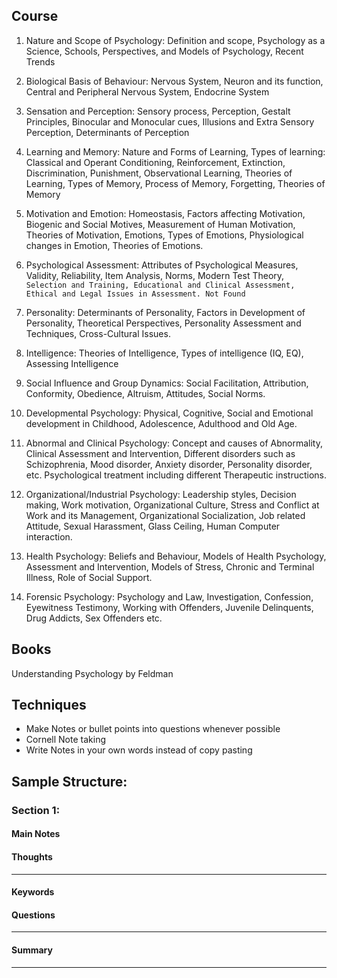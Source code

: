 ## Course

1. Nature and Scope of Psychology: Definition and scope, Psychology as a Science, 
Schools, Perspectives, and Models of Psychology, Recent Trends

2. Biological Basis of Behaviour: Nervous System, Neuron and its function, Central 
and Peripheral Nervous System, Endocrine System

3. Sensation and Perception: Sensory process, Perception, Gestalt Principles, 
Binocular and Monocular cues, Illusions and Extra Sensory Perception, 
Determinants of Perception 

4. Learning and Memory: Nature and Forms of Learning, Types of learning: Classical 
and Operant Conditioning, Reinforcement, Extinction, Discrimination, Punishment, 
Observational Learning, Theories of Learning, Types of Memory, Process of 
Memory, Forgetting, Theories of Memory

5. Motivation and Emotion: Homeostasis, Factors affecting Motivation, Biogenic and 
Social Motives, Measurement of Human Motivation, Theories of Motivation,
Emotions, Types of Emotions, Physiological changes in Emotion, Theories of 
Emotions.

6. Psychological Assessment: Attributes of Psychological Measures, Validity, 
Reliability, Item Analysis, Norms, Modern Test Theory, `Selection and Training, Educational and Clinical Assessment, Ethical and Legal Issues in Assessment. Not Found`

7. Personality: Determinants of Personality, Factors in Development of Personality, 
Theoretical Perspectives, Personality Assessment and Techniques, Cross-Cultural 
Issues.

8. Intelligence: Theories of Intelligence, Types of intelligence (IQ, EQ), Assessing 
Intelligence

9. Social Influence and Group Dynamics: Social Facilitation, Attribution, Conformity, 
Obedience, Altruism, Attitudes, Social Norms.

10. Developmental Psychology: Physical, Cognitive, Social and Emotional 
development in Childhood, Adolescence, Adulthood and Old Age.

11. Abnormal and Clinical Psychology: Concept and causes of Abnormality, Clinical 
Assessment and Intervention, Different disorders such as Schizophrenia, Mood 
disorder, Anxiety disorder, Personality disorder, etc. Psychological treatment 
including different Therapeutic instructions.

12. Organizational/Industrial Psychology: Leadership styles, Decision making, Work 
motivation, Organizational Culture, Stress and Conflict at Work and its Management, 
Organizational Socialization, Job related Attitude, Sexual Harassment, Glass Ceiling, 
Human Computer interaction.

13.  Health Psychology: Beliefs and Behaviour, Models of Health Psychology, 
Assessment and Intervention, Models of Stress, Chronic and Terminal Illness, Role 
of Social Support.

14. Forensic Psychology: Psychology and Law, Investigation, Confession, Eyewitness 
Testimony, Working with Offenders, Juvenile Delinquents, Drug Addicts, Sex 
Offenders etc. 

## Books
 Understanding Psychology by Feldman

## Techniques
- Make Notes or bullet points into questions whenever possible 
- Cornell Note taking
- Write Notes in your own words instead of copy pasting 


## Sample Structure: 

### Section 1: 
#### Main Notes
#### Thoughts
---
#### Keywords
#### Questions
---
#### Summary
---